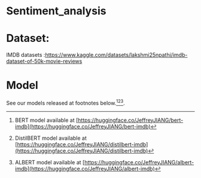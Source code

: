 # Sentiment_analysis
# Dataset:
IMDB datasets :https://www.kaggle.com/datasets/lakshmi25npathi/imdb-dataset-of-50k-movie-reviews
# Model
See our models released at footnotes below.[^1][^2][^3].

[^1]: BERT model available at [https://huggingface.co/JeffreyJIANG/bert-imdb](https://huggingface.co/JeffreyJIANG/bert-imdb)
[^2]: DistilBERT model available at [https://huggingface.co/JeffreyJIANG/distilbert-imdb](https://huggingface.co/JeffreyJIANG/distilbert-imdb)
[^3]: ALBERT model available at [https://huggingface.co/JeffreyJIANG/albert-imdb](https://huggingface.co/JeffreyJIANG/albert-imdb)
